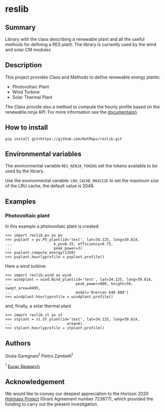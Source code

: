 # reslib

## Summary
Library with the class describing a renewable plant and all the useful methods for defining a RES plant. The library is currently used by the wind and solar CM modules

## Description

This project provides Class and Methods to define renewable energy plants:
- Photovoltaic Plant
- Wind Turbine
- Solar Thermal Plant

The Class provide also a method to compute the hourly profile based on the renewable.ninja API.
For more information see the [documentaion](https://www.renewables.ninja/documentation)

## How to install


```
pip install git+https://github.com/HotMaps/reslib.git
```

## Environmental variables

The environmental variable `RES_NINJA_TOKENS` set the tokens available
to be used by the library.

Use the environmental variable: `LRU_CACHE_MAXSIZE` to set the maximum size
of the LRU cache, the default value is 2048.



## Examples

### Photovoltaic plant

In this example a photovoltaic plant is created:

```
>>> import reslib.pv as pv
>>> pvplant = pv.PV_plant(id='test', lat=34.125, long=39.814,
...                   k_pv=0.15, efficiency=0.75,
...                   peak_power=3)
>>> pvplant.compute_energy(1350)
>>> pvplant.hourlyprofile = pvplant.profile()
```

Here a wind turbine:

```
>>> import reslib.wind as wind
>>> windplant = wind.Wind_plant(id='test', lat=34.125, long=39.814,
...                             peak_power=800, height=50, swept_area=8495,
...                             model='Enercon E48 800')
>>> windplant.hourlyprofile = windplant.profile()
```
and, finally, a solar thermal plant

```
>>> import reslib.st as st
>>> stplant = st.ST_plant(id='test', lat=34.125, long=39.814,
...                         area=6)
>>> stplant.hourlyprofile = stplant.profile()
```

## Authors

Giulia Garegnani<sup>1</sup>
Pietro Zambelli<sup>1</sup>

<sup>1</sup> [Eurac Research](http://www.eurac.edu)


## Acknowledgement

We would like to convey our deepest appreciation to the Horizon 2020
[Hotmaps Project](http://www.hotmaps-project.eu/) (Grant Agreement number 723677),
which provided the funding to carry out the present investigation.

